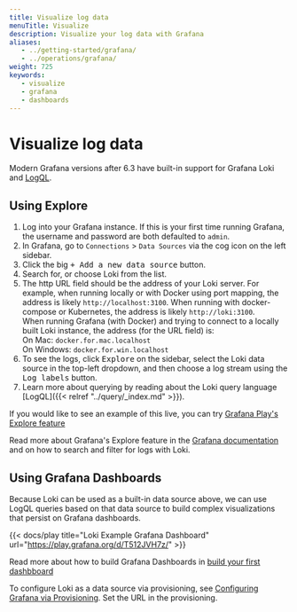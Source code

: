 ```yaml
---
title: Visualize log data
menuTitle: Visualize
description: Visualize your log data with Grafana
aliases:
   - ../getting-started/grafana/
   - ../operations/grafana/
weight: 725
keywords:
   - visualize
   - grafana
   - dashboards
---
```

# Visualize log data

Modern Grafana versions after 6.3 have built-in support for Grafana Loki and [LogQL](https://grafana.com/docs/loki/<LOKI_VERSION>/query/).

## Using Explore

1. Log into your Grafana instance. If this is your first time running
   Grafana, the username and password are both defaulted to `admin`.
1. In Grafana, go to `Connections` > `Data Sources` via the cog icon on the
   left sidebar.
1. Click the big <kbd>+ Add a new data source</kbd> button.
1. Search for, or choose Loki from the list.
1. The http URL field should be the address of your Loki server. For example,
   when running locally or with Docker using port mapping, the address is
   likely `http://localhost:3100`. When running with docker-compose or
   Kubernetes, the address is likely `http://loki:3100`.\
   When running Grafana (with Docker) and trying to connect to a locally built Loki instance, the address (for the URL field) is:\
   On Mac: `docker.for.mac.localhost` \
   On Windows: `docker.for.win.localhost`
1. To see the logs, click <kbd>Explore</kbd> on the sidebar, select the Loki
   data source in the top-left dropdown, and then choose a log stream using the
   <kbd>Log labels</kbd> button.
1. Learn more about querying by reading about the Loki query language [LogQL]({{< relref "../query/_index.md" >}}).

If you would like to see an example of this live, you can try [Grafana Play's Explore feature](https://play.grafana.org/explore?schemaVersion=1&panes=%7B%22v1d%22:%7B%22datasource%22:%22ac4000ca-1959-45f5-aa45-2bd0898f7026%22,%22queries%22:%5B%7B%22refId%22:%22A%22,%22expr%22:%22%7Bagent%3D%5C%22promtail%5C%22%7D%20%7C%3D%20%60%60%22,%22queryType%22:%22range%22,%22datasource%22:%7B%22type%22:%22loki%22,%22uid%22:%22ac4000ca-1959-45f5-aa45-2bd0898f7026%22%7D,%22editorMode%22:%22builder%22%7D%5D,%22range%22:%7B%22from%22:%22now-1h%22,%22to%22:%22now%22%7D%7D%7D&orgId=1)

Read more about Grafana's Explore feature in the
[Grafana documentation](http://docs.grafana.org/features/explore) and on how to
search and filter for logs with Loki.

## Using Grafana Dashboards

Because Loki can be used as a built-in data source above, we can use LogQL queries based on that data source
to build complex visualizations that persist on Grafana dashboards.

{{< docs/play title="Loki Example Grafana Dashboard" url="https://play.grafana.org/d/T512JVH7z/" >}}

Read more about how to build Grafana Dashboards in [build your first dashbboard](https://grafana.com/docs/grafana/latest/getting-started/build-first-dashboard/)

To configure Loki as a data source via provisioning, see [Configuring Grafana via
Provisioning](http://docs.grafana.org/features/datasources/loki/#configure-the-datasource-with-provisioning).
Set the URL in the provisioning.
